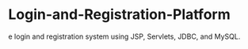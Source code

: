 # Login-and-Registration-Platform
e login and registration system using JSP, Servlets, JDBC, and MySQL.

